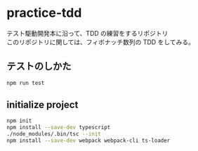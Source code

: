 # practice-tdd

テスト駆動開発本に沿って、TDD の練習をするリポジトリ  
このリポジトリに関しては、フィボナッチ数列の TDD をしてみる。

## テストのしかた

```bash
npm run test
```

## initialize project

```bash
npm init
npm install --save-dev typescript
./node_modules/.bin/tsc --init
npm install --save-dev webpack webpack-cli ts-loader
```
